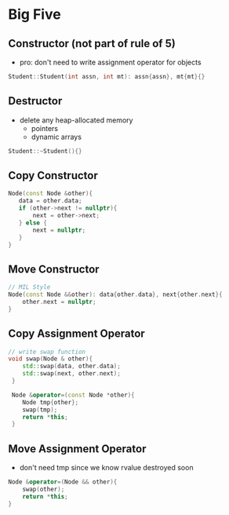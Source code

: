 # Big Five

## Constructor (not part of rule of 5)
- pro: don't need to write assignment operator for objects
```cpp
Student::Student(int assn, int mt): assn{assn}, mt{mt}{}
```

## Destructor
- delete any heap-allocated memory
  - pointers
  - dynamic arrays
```cpp
Student::~Student(){}
```

## Copy Constructor
 ```cpp
 Node(const Node &other){
    data = other.data;
    if (other->next != nullptr){
        next = other->next;
    } else {
        next = nullptr;
    }
 }
 ```
## Move Constructor
```cpp
// MIL Style
Node(const Node &&other): data{other.data}, next{other.next}{
    other.next = nullptr;
}
 ```
## Copy Assignment Operator
```cpp
// write swap function
void swap(Node & other){
    std::swap(data, other.data);
    std::swap(next, other.next);
 }

 Node &operator=(const Node *other){
    Node tmp{other};
    swap(tmp);
    return *this;
 }
 ```

## Move Assignment Operator
- don't need tmp since we know rvalue destroyed soon
```cpp
Node &operator=(Node && other){
    swap(other);
    return *this;
}
 ```

 